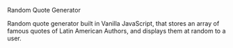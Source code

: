 Random Quote Generator

Random quote generator built in Vanilla JavaScript, that stores an array of famous quotes of Latin American 
Authors, and displays them at random to a user.
